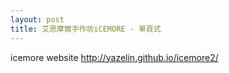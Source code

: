 ```yaml
---
layout: post
title: 艾思摩爾手作坊iCEMORE - 單頁式
---
```


icemore website http://yazelin.github.io/icemore2/